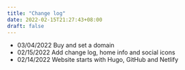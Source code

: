 ```yaml
---
title: "Change log"
date: 2022-02-15T21:27:43+08:00
draft: false
---
```


- 03/04/2022 Buy and set a domain
- 02/15/2022 Add change log, home info and social icons
- 02/14/2022 Website starts with Hugo, GitHub and Netlify